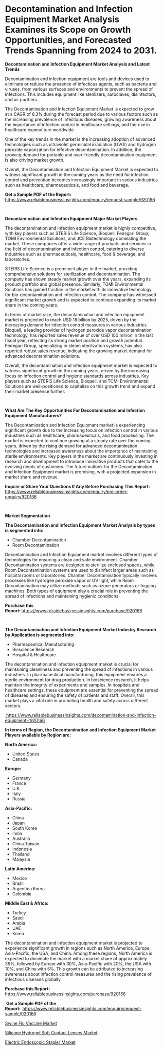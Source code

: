 <p><h1>Decontamination and Infection Equipment Market Analysis Examines its Scope on Growth Opportunities, and Forecasted Trends Spanning from 2024 to 2031.</h1></p><p><strong>Decontamination and Infection Equipment Market Analysis and Latest Trends</strong></p>
<p><p>Decontamination and infection equipment are tools and devices used to eliminate or reduce the presence of infectious agents, such as bacteria and viruses, from various surfaces and environments to prevent the spread of infections. This includes equipment like sterilizers, autoclaves, disinfectors, and air purifiers.</p><p>The Decontamination and Infection Equipment Market is expected to grow at a CAGR of 6.3% during the forecast period due to various factors such as the increasing prevalence of infectious diseases, growing awareness about the importance of infection control in healthcare settings, and the rise in healthcare expenditure worldwide. </p><p>One of the key trends in the market is the increasing adoption of advanced technologies such as ultraviolet germicidal irradiation (UVGI) and hydrogen peroxide vaporization for effective decontamination. In addition, the growing demand for portable and user-friendly decontamination equipment is also driving market growth.</p><p>Overall, the Decontamination and Infection Equipment Market is expected to witness significant growth in the coming years as the need for infection control and prevention becomes increasingly important in various industries such as healthcare, pharmaceuticals, and food and beverage.</p></p>
<p><strong>Get a Sample PDF of the Report:&nbsp;</strong> <a href="https://www.reliablebusinessinsights.com/enquiry/request-sample/920166">https://www.reliablebusinessinsights.com/enquiry/request-sample/920166</a></p>
<p>&nbsp;</p>
<p><strong>Decontamination and Infection Equipment Major Market Players</strong></p>
<p><p>The decontamination and infection equipment market is highly competitive, with key players such as STERIS Life Science, Bioquell, Fedegari Group, TOMI Environmental Solutions, and JCE Biotechnology dominating the market. These companies offer a wide range of products and services in the field of decontamination and infection control, catering to diverse industries such as pharmaceuticals, healthcare, food & beverage, and laboratories.</p><p>STERIS Life Science is a prominent player in the market, providing comprehensive solutions for sterilization and decontamination. The company has shown steady market growth over the years, expanding its product portfolio and global presence. Similarly, TOMI Environmental Solutions has gained traction in the market with its innovative technology for bio-decontamination and infection control. The company has witnessed significant market growth and is expected to continue expanding its market share in the coming years.</p><p>In terms of market size, the decontamination and infection equipment market is projected to reach USD 18 billion by 2025, driven by the increasing demand for infection control measures in various industries. Bioquell, a leading provider of hydrogen peroxide vapor decontamination technology, has reported sales revenue of over USD 100 million in the last fiscal year, reflecting its strong market position and growth potential. Fedegari Group, specializing in steam sterilization systems, has also reported robust sales revenue, indicating the growing market demand for advanced decontamination solutions.</p><p>Overall, the decontamination and infection equipment market is expected to witness significant growth in the coming years, driven by the increasing focus on infection control and hygiene standards across industries. Key players such as STERIS Life Science, Bioquell, and TOMI Environmental Solutions are well-positioned to capitalize on this growth trend and expand their market presence further.</p></p>
<p>&nbsp;</p>
<p><strong>What Are The Key Opportunities For Decontamination and Infection Equipment Manufacturers?</strong></p>
<p><p>The Decontamination and Infection Equipment market is experiencing significant growth due to the increasing focus on infection control in various industries such as healthcare, pharmaceuticals, and food processing. The market is expected to continue growing at a steady rate over the coming years, driven by the rising demand for advanced decontamination technologies and increased awareness about the importance of maintaining sterile environments. Key players in the market are continuously investing in research and development to introduce innovative products that cater to the evolving needs of customers. The future outlook for the Decontamination and Infection Equipment market is promising, with a projected expansion in market share and revenue.</p></p>
<p><strong>Inquire or Share Your Questions If Any Before Purchasing This Report:</strong> <a href="https://www.reliablebusinessinsights.com/enquiry/pre-order-enquiry/920166">https://www.reliablebusinessinsights.com/enquiry/pre-order-enquiry/920166</a></p>
<p>&nbsp;</p>
<p><strong>Market Segmentation</strong></p>
<p><strong>The Decontamination and Infection Equipment Market Analysis by types is segmented into:</strong></p>
<p><ul><li>Chamber Decontamination</li><li>Room Decontamination</li></ul></p>
<p><p>Decontamination and Infection Equipment market involves different types of technologies for ensuring a clean and safe environment. Chamber Decontamination systems are designed to sterilize enclosed spaces, while Room Decontamination systems are used to disinfect larger areas such as hospital rooms or laboratories. Chamber Decontamination typically involves processes like hydrogen peroxide vapor or UV light, while Room Decontamination may utilize methods such as ozone generators or fogging machines. Both types of equipment play a crucial role in preventing the spread of infections and maintaining hygienic conditions.</p></p>
<p><strong>Purchase this Report:&nbsp;</strong><a href="https://www.reliablebusinessinsights.com/purchase/920166">https://www.reliablebusinessinsights.com/purchase/920166</a></p>
<p>&nbsp;</p>
<p><strong>The Decontamination and Infection Equipment Market Industry Research by Application is segmented into:</strong></p>
<p><ul><li>Pharmaceutical Manufacturing</li><li>Bioscience Research</li><li>Hospital & Healthcare</li></ul></p>
<p><p>The decontamination and infection equipment market is crucial for maintaining cleanliness and preventing the spread of infections in various industries. In pharmaceutical manufacturing, this equipment ensures a sterile environment for drug production. In bioscience research, it helps maintain the integrity of experiments and samples. In hospitals and healthcare settings, these equipment are essential for preventing the spread of diseases and ensuring the safety of patients and staff. Overall, this market plays a vital role in promoting health and safety across different sectors.</p></p>
<p><a href="https://www.reliablebusinessinsights.com/decontamination-and-infection-equipment-r920166">&nbsp;https://www.reliablebusinessinsights.com/decontamination-and-infection-equipment-r920166</a></p>
<p><strong>In terms of Region, the Decontamination and Infection Equipment Market Players available by Region are:</strong></p>
<p>
    <p> <strong> North America: </strong>
        <ul>
            <li>United States</li>
            <li>Canada</li>
        </ul>
        </p> 
    <p> <strong> Europe: </strong>
        <ul>
            <li>Germany</li>
            <li>France</li>
            <li>U.K.</li>
            <li>Italy</li>
            <li>Russia</li>
        </ul>
        </p> 
    <p> <strong> Asia-Pacific: </strong>
        <ul>
            <li>China</li>
            <li>Japan</li>
            <li>South Korea</li>
            <li>India</li>
            <li>Australia</li>
            <li>China Taiwan</li>
            <li>Indonesia</li>
            <li>Thailand</li>
            <li>Malaysia</li>
        </ul>
        </p> 
    <p> <strong> Latin America: </strong>
        <ul>
            <li>Mexico</li>
            <li>Brazil</li>
            <li>Argentina Korea</li>
            <li>Colombia</li>
        </ul>
        </p> 
    <p> <strong> Middle East & Africa: </strong>
        <ul>
            <li>Turkey</li>
            <li>Saudi</li>
            <li>Arabia</li>
            <li>UAE</li>
            <li>Korea</li>
        </ul>
    </p>
    </p>
<p><p>The decontamination and infection equipment market is projected to experience significant growth in regions such as North America, Europe, Asia-Pacific, the USA, and China. Among these regions, North America is expected to dominate the market with a market share of approximately 35%, followed by Europe with 30%, Asia-Pacific with 20%, the USA with 10%, and China with 5%. This growth can be attributed to increasing awareness about infection control measures and the rising prevalence of infectious diseases globally.</p></p>
<p><strong>Purchase this Report: </strong><a href="https://www.reliablebusinessinsights.com/purchase/920166">https://www.reliablebusinessinsights.com/purchase/920166</a></p>
<p>&nbsp;<strong>Get a Sample PDF of the Report:&nbsp;&nbsp;</strong><a href="https://www.reliablebusinessinsights.com/enquiry/request-sample/920166">https://www.reliablebusinessinsights.com/enquiry/request-sample/920166</a></p>
<p><strong></strong></p>
<p><p><a href="https://www.linkedin.com/pulse/evaluating-global-swine-flu-vaccine-market-trends-growth-gl5xe?trackingId=XLK0KYug61mQ1UKcWOQfFQ%3D%3D">Swine Flu Vaccine Market</a></p><p><a href="https://view.publitas.com/reportprime-1/silicone-hydrogel-soft-contact-lenses-market-size-is-growing-at-cagr-of-13-3-this-report-covers-analysis-by-market-segmentation-growth-and-forecast-2024-2031/">Silicone Hydrogel Soft Contact Lenses Market</a></p><p><a href="https://www.linkedin.com/pulse/global-electric-endoscopic-stapler-market-sector-types-applications-yg0le?trackingId=U5AlysLLpgd%2FrXr%2FLPA40Q%3D%3D">Electric Endoscopic Stapler Market</a></p></p>